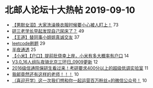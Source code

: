 # 北邮人论坛十大热帖 2019-09-10

- [【男默女泪】大家洗澡换衣服时候要小心被人盯上！](https://bbs.byr.cn/article/Talking/6146982) 73
- [研三老学长早起发现自己尿床了？](https://bbs.byr.cn/article/Joke/728785) 49
- [【王道】替同事小姐姐真诚交友](https://bbs.byr.cn/article/Friends/1936722) 37
- [leetcode刷题](https://bbs.byr.cn/article/StudyShare/192883) 29
- [半夜通透](https://bbs.byr.cn/article/Beauty/328939) 25
- [【小米】【户口】提前批侥幸上岸，小米有多大概率有户口](https://bbs.byr.cn/article/Job/2046828) 14
- [V3.0_16人组队夜骑北京三环归_0909更新](https://bbs.byr.cn/article/Cycling/172666) 12
- [2016级信通院保研生看过来！考研要求400分以上的超级低调实验室](https://bbs.byr.cn/article/AimGraduate/1173920) 11
- [我邮竟然还有这样的老师！！！](https://bbs.byr.cn/article/Picture/3248149) 10
- [（喜迎开学）这一次我们想和你一起运营百万粉丝+的微信公众号！](https://bbs.byr.cn/article/Entrepreneurship/25416) 10


